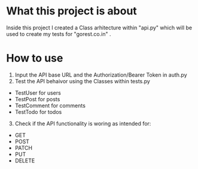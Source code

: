 # What this project is about

Inside this project  I created a Class arhitecture within "api.py" which will be used to create my tests for "gorest.co.in" .

# How to use
1. Input the API base URL and the Authorization/Bearer Token in auth.py
2. Test the API behaivor using the Classes within tests.py
* TestUser for users
* TestPost for posts
* TestComment for comments
* TestTodo for todos
3. Check if the API functionality is woring as intended for:
* GET
* POST
* PATCH
* PUT
* DELETE

